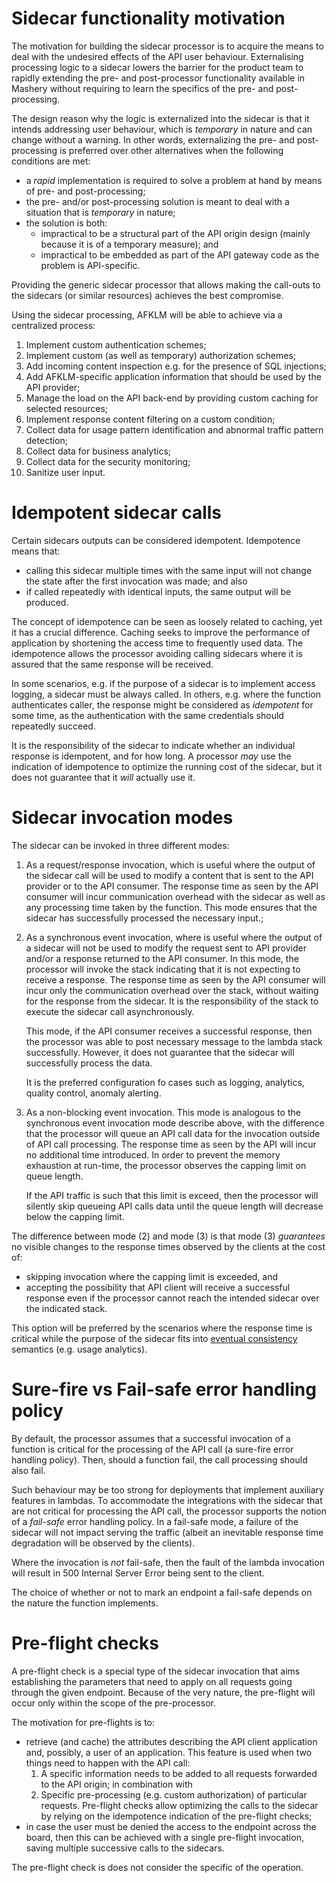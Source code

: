 # Sidecar functionality motivation

The motivation for building the sidecar processor is to acquire the means to deal with the undesired effects of the 
API user behaviour. Externalising processing logic to a sidecar lowers the barrier for the product team to 
rapidly extending the pre- and post-processor functionality available in Mashery without requiring to learn the
specifics of the pre- and post-processing.

The design reason why the logic is externalized into the sidecar is that it intends addressing user behaviour, which
is *temporary* in nature and can change without a warning. In other words, externalizing the pre- and post-processing
is preferred over other alternatives when the following conditions are met:
- a *rapid* implementation is required to solve a problem at hand by means of pre- and post-processing;
- the  pre- and/or post-processing solution is meant to deal with a situation that is *temporary* in nature;
- the solution is both:
  - impractical to be a structural part of the API origin design (mainly because it is of a temporary measure); and
  - impractical to be embedded as part of the API gateway code as the problem is API-specific.
  
Providing the generic sidecar processor that allows making the call-outs to the sidecars (or similar
resources) achieves the best compromise.

Using the sidecar processing, AFKLM will be able to achieve via a centralized process:
1. Implement custom authentication schemes;
2. Implement custom (as well as temporary) authorization schemes;
3. Add incoming content inspection e.g. for the presence of SQL injections;
4. Add AFKLM-specific application information that should be used by the API provider;
5. Manage the load on the API back-end by providing custom caching for selected resources;
6. Implement response content filtering on a custom condition;
7. Collect data for usage pattern identification and abnormal traffic pattern detection;
8. Collect data for business analytics;
9. Collect data for the security monitoring;
10. Sanitize user input. 

# Idempotent sidecar calls
Certain sidecars outputs can be considered idempotent. Idempotence means that:
- calling this sidecar  multiple times with the same input will not change the state after the first invocation was made; and also
- if called repeatedly with identical inputs, the same output will be produced.

The concept of idempotence can be seen as loosely related to caching, yet it has a crucial difference. Caching seeks
to improve the performance of application by shortening the access time to frequently used data. The idempotence
allows the processor avoiding calling sidecars where it is assured that the same response will be received.

In some scenarios, e.g. if the purpose of a sidecar is to implement access logging, a sidecar must be
always called. In others, e.g. where the function authenticates caller, the response might be considered as
*idempotent* for some time, as the authentication with the same credentials should repeatedly succeed.

It is the responsibility of the sidecar to indicate whether an individual response is idempotent, and for how
long. A processor *may* use the indication of idempotence to optimize the running cost of the sidecar, but it does not
guarantee that it *will* actually use it.

# Sidecar invocation modes
The sidecar can be invoked in three different modes:
1. As a request/response invocation, which is useful where the output of the sidecar call will be used 
   to modify a content that is sent to the API provider or to the API consumer. The response time as seen
   by the API consumer will incur communication overhead with the sidecar as well as
   any processing time taken  by the function. This mode ensures that the sidecar has successfully processed
   the necessary input.;
2. As a synchronous event invocation, where is useful where the output of a sidecar will not be used to
   modify the request sent to API provider and/or a response returned to the API consumer. In this mode, the processor 
   will invoke the stack indicating that it is not expecting to receive
   a response.  The response time as seen by the API 
   consumer will incur only the communication overhead over the stack, without waiting for the response from
   the sidecar. It is the responsibility of the stack to execute the sidecar call asynchronously.
   
   This mode, if the API consumer receives a successful response, then the processor was able to post necessary
   message to the lambda stack successfully. However, it does not guarantee that the sidecar will successfully process
   the data.
   
   It is the preferred configuration fo cases such as logging, analytics, quality control,
   anomaly alerting. 
3. As a non-blocking event invocation. This mode is analogous to the synchronous event invocation
   mode describe above, with the difference that the processor will queue an API call data for
   the invocation outside of API call processing. The response time as seen by the API will incur
   no additional time introduced. In order to prevent the memory exhaustion at run-time, 
   the processor observes the capping limit on queue length. 
     
   If the API traffic is such that this limit is exceed, then the processor will silently skip 
   queueing API calls data until the queue length will decrease below the capping limit.
   
The difference between mode (2) and mode (3) is that mode (3) *guarantees* no visible changes to
the response times observed by the clients at the cost of:
 - skipping invocation where the capping limit is exceeded, and
 - accepting the possibility that API client will receive a successful response even if the processor cannot reach
   the intended sidecar over the indicated stack.
    
This option will be preferred by the scenarios where the response time is critical while
the purpose of the sidecar fits into [eventual consistency](https://en.wikipedia.org/wiki/Eventual_consistency) 
semantics (e.g. usage analytics).

# Sure-fire vs Fail-safe error handling policy
By default, the processor assumes that a successful invocation of a function is critical
for the processing of the API call (a sure-fire error handling policy). Then, should a function fail,
the call processing should also fail.

Such behaviour may be too strong for deployments that implement auxiliary features in
lambdas. To accommodate the integrations with the sidecar that are not critical
for processing the API call, the processor supports the notion of a *fail-safe* error handling policy.
In a fail-safe mode, a failure
of the sidecar will not impact serving the traffic (albeit an inevitable response
time degradation will be observed by the clients).

Where the invocation is *not* fail-safe, then the fault of the lambda invocation will result
in 500 Internal Server Error being sent to the client.

The choice of whether or not to mark an endpoint a fail-safe depends on the nature the
function implements. 

# Pre-flight checks
A pre-flight check is a special type of the sidecar invocation that aims establishing the parameters that need to
apply on all requests going through the given endpoint. Because of the very nature, the pre-flight will occur only
within the scope of the pre-processor.

The  motivation for pre-flights is to:
- retrieve (and cache) the attributes describing the API client application and, possibly, a user of an application. This feature
  is used when two things need to happen with the API call:
    1. A specific information needs to be added to all requests forwarded to the API origin; in combination with
    2. Specific pre-processing (e.g. custom authorization) of particular requests. Pre-flight checks allow optimizing
    the calls to the sidecar by relying on the idempotence indication of the pre-flight checks;
- in case the user must be denied the access to the endpoint across the board, then this can be achieved with a single
  pre-flight invocation, saving multiple successive calls to the sidecars.
  
The pre-flight check is does not consider the specific of the operation.  
 
